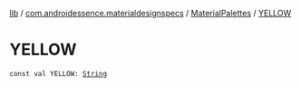 [lib](../../index.md) / [com.androidessence.materialdesignspecs](../index.md) / [MaterialPalettes](index.md) / [YELLOW](./-y-e-l-l-o-w.md)

# YELLOW

`const val YELLOW: `[`String`](https://kotlinlang.org/api/latest/jvm/stdlib/kotlin/-string/index.html)